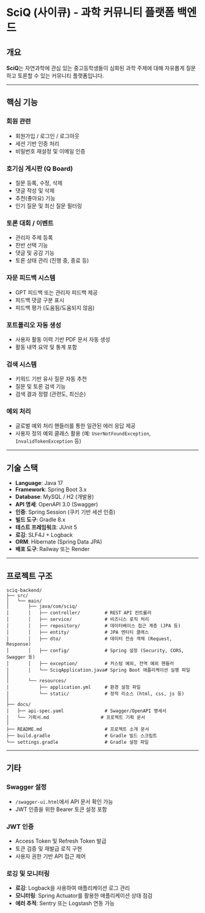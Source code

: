 # SciQ (사이큐) - 과학 커뮤니티 플랫폼 백엔드

## 개요

**SciQ**는 자연과학에 관심 있는 중고등학생들이 심화된 과학 주제에 대해 자유롭게 질문하고 토론할 수 있는 커뮤니티 플랫폼입니다.

---

## 핵심 기능

### 회원 관련
- 회원가입 / 로그인 / 로그아웃
- 세션 기반 인증 처리
- 비밀번호 재설정 및 이메일 인증

### 호기심 게시판 (Q Board)
- 질문 등록, 수정, 삭제
- 댓글 작성 및 삭제
- 추천(좋아요) 기능
- 인기 질문 및 최신 질문 필터링

### 토론 대회 / 이벤트
- 관리자 주제 등록
- 찬반 선택 기능
- 댓글 및 공감 기능
- 토론 상태 관리 (진행 중, 종료 등)

### 자문 피드백 시스템
- GPT 피드백 또는 관리자 피드백 제공
- 피드백 댓글 구분 표시
- 피드백 평가 (도움됨/도움되지 않음)

### 포트폴리오 자동 생성
- 사용자 활동 이력 기반 PDF 문서 자동 생성
- 활동 내역 요약 및 통계 포함

### 검색 시스템
- 키워드 기반 유사 질문 자동 추천
- 질문 및 토론 검색 기능
- 검색 결과 정렬 (관련도, 최신순)

### 예외 처리
- 글로벌 예외 처리 핸들러를 통한 일관된 에러 응답 제공
- 사용자 정의 예외 클래스 활용 (예: `UserNotFoundException`, `InvalidTokenException` 등)

---

## 기술 스택

- **Language**: Java 17
- **Framework**: Spring Boot 3.x
- **Database**: MySQL / H2 (개발용)
- **API 명세**: OpenAPI 3.0 (Swagger)
- **인증**: Spring Session (쿠키 기반 세션 인증)
- **빌드 도구**: Gradle 8.x
- **테스트 프레임워크**: JUnit 5
- **로깅**: SLF4J + Logback
- **ORM**: Hibernate (Spring Data JPA)
- **배포 도구**: Railway 또는 Render

---

## 프로젝트 구조
```
sciq-backend/
├── src/
│   └── main/
│       ├── java/com/sciq/
│       │   ├── controller/         # REST API 컨트롤러
│       │   ├── service/            # 비즈니스 로직 처리
│       │   ├── repository/         # 데이터베이스 접근 계층 (JPA 등)
│       │   ├── entity/             # JPA 엔티티 클래스
│       │   ├── dto/                # 데이터 전송 객체 (Request, Response)
│       │   ├── config/             # Spring 설정 (Security, CORS, Swagger 등)
│       │   ├── exception/          # 커스텀 예외, 전역 예외 핸들러
│       │   └── SciqApplication.java# Spring Boot 애플리케이션 실행 파일
│
│       └── resources/
│           ├── application.yml     # 환경 설정 파일
│           └── static/             # 정적 리소스 (html, css, js 등)
│
├── docs/
│   ├── api-spec.yaml               # Swagger/OpenAPI 명세서
│   └── 기획서.md                   # 프로젝트 기획 문서
│
├── README.md                       # 프로젝트 소개 문서
├── build.gradle                    # Gradle 빌드 스크립트
└── settings.gradle                 # Gradle 설정 파일

```

---

## 기타

### Swagger 설정
- `/swagger-ui.html`에서 API 문서 확인 가능
- JWT 인증을 위한 Bearer 토큰 설정 포함

### JWT 인증
- Access Token 및 Refresh Token 발급
- 토큰 검증 및 재발급 로직 구현
- 사용자 권한 기반 API 접근 제어

### 로깅 및 모니터링
- **로깅**: Logback을 사용하여 애플리케이션 로그 관리
- **모니터링**: Spring Actuator를 활용한 애플리케이션 상태 점검
- **에러 추적**: Sentry 또는 Logstash 연동 가능
